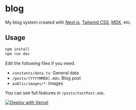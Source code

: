 # blog

My blog system created with [Next.js](https://nextjs.org/), [Tailwind CSS](https://tailwindcss.com/), [MDX](https://github.com/mdx-js/mdx), etc.

## Usage

```bash
npm install
npm run dev
```

Edit the following files if you need.

 * `constants/data.ts`: General data
 * `/posts/[YYYYMMDD].mdx`: Blog post
 * `public/images/*`: Images

You can see full features in `/posts/testPost.mdx`.

[![Deploy with Vercel](https://vercel.com/button)](https://vercel.com/new/clone?repository-url=https%3A%2F%2Fgithub.com%2Fobject1037%2Fblog&project-name=blog&repo-name=blog)